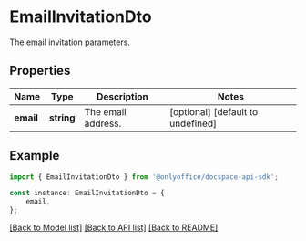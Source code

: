 # EmailInvitationDto

The email invitation parameters.

## Properties

Name | Type | Description | Notes
------------ | ------------- | ------------- | -------------
**email** | **string** | The email address. | [optional] [default to undefined]

## Example

```typescript
import { EmailInvitationDto } from '@onlyoffice/docspace-api-sdk';

const instance: EmailInvitationDto = {
    email,
};
```

[[Back to Model list]](../README.md#documentation-for-models) [[Back to API list]](../README.md#documentation-for-api-endpoints) [[Back to README]](../README.md)
